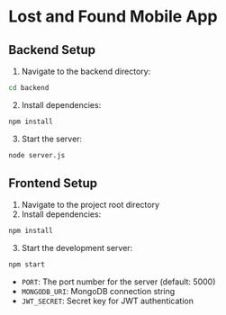 # Lost and Found Mobile App

## Backend Setup

1. Navigate to the backend directory:
```bash
cd backend
```

2. Install dependencies:
```bash
npm install
```

3. Start the server:
```bash
node server.js
```

## Frontend Setup

1. Navigate to the project root directory
2. Install dependencies:
```bash
npm install
```
3. Start the development server:
```bash
npm start
```

- `PORT`: The port number for the server (default: 5000)
- `MONGODB_URI`: MongoDB connection string
- `JWT_SECRET`: Secret key for JWT authentication
